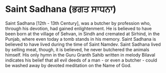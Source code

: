 # Saint Sadhana (ਭਗਤ ਸਾਧਨਾ)

Saint Sadhana [12th - 13th Century], was a butcher by profession who, through his devotion, had gained enlightenment. He is believed to have been born at the village of Sehvan, in Sindh and cremated at Sirhind, in the Punjab, where even today a tomb stands in his memory. Saint  Sadhana is believed to have lived during the time of Saint Namdev. Saint Sadhana lived by selling meat, though, it is believed, he never butchered the animals himself. His only hymn in the Guru Granth Sahib written in melody Bilaval indicates his belief that all evil deeds of a man - or even a butcher - could be washed away by devoted meditation on the Name of God.

